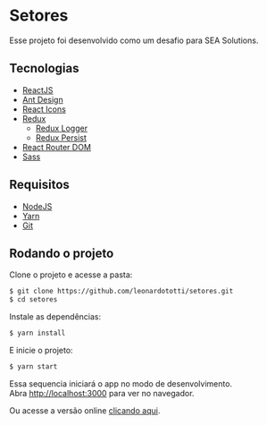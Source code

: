 # Setores

Esse projeto foi desenvolvido como um desafio para SEA Solutions.

## Tecnologias
- [ReactJS](https://reactjs.org)
- [Ant Design](https://ant.design)
- [React Icons](https://react-icons.github.io/react-icons/)
- [Redux](https://redux.js.org/introduction/getting-started)
	- [Redux Logger](https://github.com/LogRocket/redux-logger)
	- [Redux Persist](https://github.com/rt2zz/redux-persist)
- [React Router DOM](https://reactrouter.com/web/guides/quick-start)
- [Sass](https://sass-lang.com)

## Requisitos
- [NodeJS](https://nodejs.org/en/)
- [Yarn](https://yarnpkg.com/)
- [Git](https://git-scm.com/)

## Rodando o projeto

Clone o projeto e acesse a pasta:

```bash
$ git clone https://github.com/leonardototti/setores.git
$ cd setores
```

Instale as dependências:

```bash
$ yarn install
```

E inicie o projeto:

```bash
$ yarn start
```

Essa sequencia iniciará o app no modo de desenvolvimento.\
Abra [http://localhost:3000](http://localhost:3000) para ver no navegador.

Ou acesse a versão online [clicando aqui](https://setores-sea.vercel.app/).